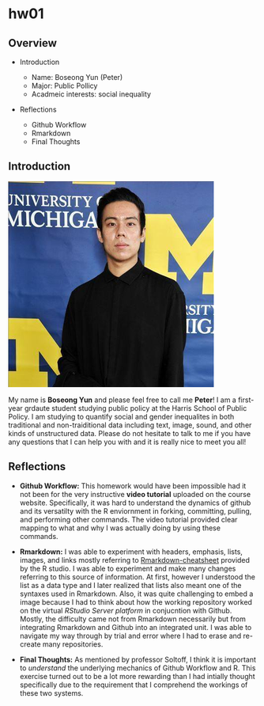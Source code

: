 # hw01

## Overview
* Introduction
  * Name: Boseong Yun (Peter)
  * Major: Public Pollicy
  * Acadmeic interests: social inequality

* Reflections
  * Github Workflow
  * Rmarkdown
  * Final Thoughts
  
  
## Introduction
![me](Michigan.jpg)

My name is **Boseong Yun** and please feel free to call me **Peter**! I am a first-year grdaute student studying public policy at the Harris School of Public Policy. I am studying to quantify social and gender inequalites in both traditional and non-traiditional data including text, image, sound, and other kinds of unstructured data. Please do not hesitate to talk to me if you have any questions that I can help you with and it is really nice to meet you all! 

## Reflections

- **Github Workflow:**
This homework would have been impossible had it not been for the very instructive **video tutorial** uploaded on the course website. Specifically, it was hard to understand the dynamics of github and its versatilty with the R enviornment in forking, committing, pulling, and performing other commands. The video tutorial provided clear mapping to what and why I was actually doing by using these commands. 

- **Rmarkdown:**
I was able to experiment with  headers, emphasis, lists, images, and links mostly referring to [Rmarkdown-cheatsheet](https://rstudio.com/wp-content/uploads/2015/02/rmarkdown-cheatsheet.pdf) provided by the R studio. I was able to experiment and make many changes referring to this source of information. At first, however I understood the list as a data type and I later realized that lists also meant one of the syntaxes used in Rmarkdown. Also, it was quite challenging to embed a image because I had to think about how the working repository worked on the virtual _RStudio Server platform_ in conjucntion with Github. Mostly, the difficulty came not from Rmarkdown necessarily but from integrating Rmarkdown and Github into an integrated unit. I was able to navigate my way through by trial and error where I had to erase and re-create many repositories. 

- **Final Thoughts:**
As mentioned by professor Soltoff, I think it is important to _understand_ the underlying mechanics of Github Workflow and R. This exercise turned out to be a lot more rewarding than I had intially thought specifically due to the requirement that I comprehend the workings of these two systems. 
